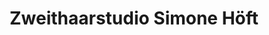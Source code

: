 ---
title: "Zweithaarstudio Simone Höft"
url: /chemnitz/zweithaarstudio-simone-hoeft/
shop: Kosmetik
---